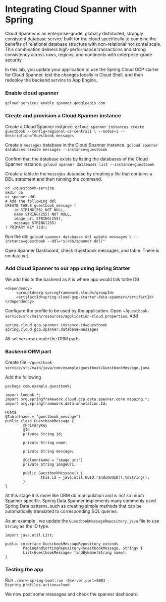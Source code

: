 # Integrating Cloud Spanner with Spring
Cloud Spanner is an enterprise-grade, globally distributed, strongly consistent database service built for the cloud specifically to combine the benefits of relational database structure with non-relational horizontal scale. This combination delivers high-performance transactions and strong consistency across rows, regions, and continents with enterprise-grade security.

In this lab, you update your application to use the Spring Cloud GCP starter for Cloud Spanner, test the changes locally in Cloud Shell, and then redeploy the backend service to App Engine.

### Enable cloud spanner
`gcloud services enable spanner.googleapis.com`

### Create and provision a Cloud Spanner instance
Create a Cloud Spanner instance.
`gcloud spanner instances create guestbook --config=regional-us-central1 \ --nodes=1 --description="Guestbook messages`

Create a `messages` database in the Cloud Spanner instance.
`gcloud spanner databases create messages --instance=guestbook`

Confirm that the database exists by listing the databases of the Cloud Spanner instance.
`gcloud spanner databases list --instance=guestbook`

Create a table in the  `messages`  database by creating a file that contains a DDL statement and then running the command.
```
cd ~/guestbook-service 
mkdir db
vi spanner.ddl
# Add the following ddl
CREATE TABLE guestbook_message (
    id STRING(36) NOT NULL,
    name STRING(255) NOT NULL,
    image_uri STRING(255),
    message STRING(255)
) PRIMARY KEY (id);
``` 
Run the ddl
`gcloud spanner databases ddl update messages \ --instance=guestbook --ddl="$(<db/spanner.ddl)"`

Open Spanner Dashboard, check Guestbook messages,  and table. There is no data yet. 

### Add Cloud Spanner to our app using Spring Starter
We add this to the backend as it is where app would talk tothe DB
```
<dependency>
     <groupId>org.springframework.cloud</groupId>
     <artifactId>spring-cloud-gcp-starter-data-spanner</artifactId>
</dependency>

```
Configure the profile to be used by the application. Open ~/`guestbook-service/src/main/resources/application-cloud.properties`. Add

```
spring.cloud.gcp.spanner.instance-id=guestbook spring.cloud.gcp.spanner.database=messages
```
All set we now create the ORM parts
###  Backend ORM part
Create file `~/guestbook-service/src/main/java/com/example/guestbook/GuestbookMessage.java`.

Add the following 

```
package com.example.guestbook;

import lombok.*;
import org.springframework.cloud.gcp.data.spanner.core.mapping.*;
import org.springframework.data.annotation.Id;

@Data
@Table(name = "guestbook_message")
public class GuestbookMessage {
        @PrimaryKey
        @Id
        private String id;

        private String name;

        private String message;

        @Column(name = "image_uri")
        private String imageUri;

        public GuestbookMessage() {
                this.id = java.util.UUID.randomUUID().toString();
        }
}
```
 At this stage it is more like ORM db manipulation and is not so much Spanner specific.  Spring Data Spanner implements many commonly used Spring Data patterns, such as creating simple methods that can be automatically translated to corresponding SQL queries.

As an example , we update the `GuestbookMessageRepository.java` file to use `String` as the ID type.
```
import java.util.List;

public interface GuestbookMessageRepository extends
        PagingAndSortingRepository<GuestbookMessage, String> {
        List<GuestbookMessage> findByName(String name);
}
```
 
 ### Testing the app
 Run
 `./mvnw spring-boot:run -Dserver.port=8081 -Dspring.profiles.active=cloud`

We now post some messages and check the spanner dashboard. 

<!--stackedit_data:
eyJoaXN0b3J5IjpbMjA1NTE0NTA2LC0xMTMxNTg0MTg4LC0xOD
M0NDk3NzUxLC0yOTI0NTkxNDRdfQ==
-->